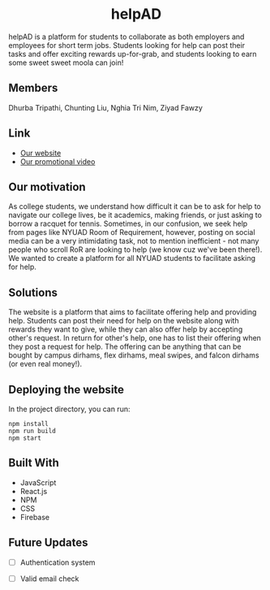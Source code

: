 <h1 align="center">helpAD</h1>

helpAD is a platform for students to collaborate as both employers and employees for short term jobs. Students looking for help can post their tasks and offer exciting rewards up-for-grab, and students looking to earn some sweet sweet moola can join!

## Members 
Dhurba Tripathi, Chunting Liu, Nghia Tri Nim, Ziyad Fawzy

## Link

- [Our website](https://nyuaddayhackathon.web.app/alltasks)
- [Our promotional video](https://www.youtube.com/watch?v=uOG69Ma61BE&t=62s)

## Our motivation

As college students, we understand how difficult it can be to ask for help to navigate our college lives, be it academics, making friends, or just asking to borrow a racquet for tennis. Sometimes, in our confusion, we seek help from pages like NYUAD Room of Requirement, however, posting on social media can be a very intimidating task, not to mention inefficient - not many people who scroll RoR are looking to help (we know cuz we've been there!). We wanted to create a platform for all NYUAD students to facilitate asking for help.

## Solutions
The website is a platform that aims to facilitate offering help and providing help. Students can post their need for help on the website along with rewards they want to give, while they can also offer help by accepting other's request. In return for other's help, one has to list their offering when they post a request for help. The offering can be anything that can be bought by campus dirhams, flex dirhams, meal swipes, and falcon dirhams (or even real money!). 


## Deploying the website

In the project directory, you can run:

```
npm install 
npm run build
npm start
```
## Built With

- JavaScript
- React.js
- NPM
- CSS
- Firebase

## Future Updates
- [ ] Authentication system
- [ ] Valid email check



